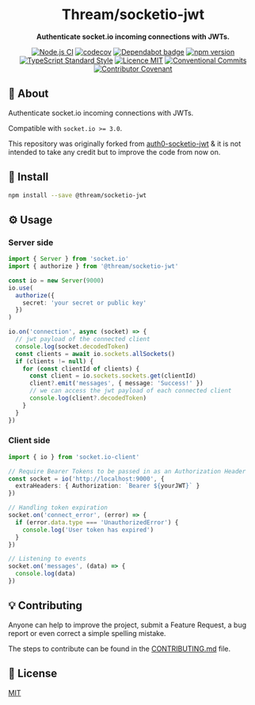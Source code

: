 <h1 align="center">Thream/socketio-jwt</h1>

<p align="center">
  <strong>Authenticate socket.io incoming connections with JWTs.</strong>
</p>

<p align="center">
  <a href="https://github.com/Thream/socketio-jwt/actions?query=workflow%3A%22Node.js+CI%22"><img src="https://github.com/Thream/socketio-jwt/workflows/Node.js%20CI/badge.svg" alt="Node.js CI" /></a>
  <a href="https://codecov.io/gh/Thream/socketio-jwt"><img src="https://codecov.io/gh/Thream/socketio-jwt/branch/develop/graph/badge.svg" alt="codecov" /></a>
  <a href="https://dependabot.com/"><img src="https://badgen.net/github/dependabot/Thream/socketio-jwt?icon=dependabot" alt="Dependabot badge" /></a>
  <a href="https://www.npmjs.com/package/@thream/socketio-jwt"><img src="https://img.shields.io/npm/v/@thream/socketio-jwt.svg" alt="npm version"></a>
  <a href="https://www.npmjs.com/package/ts-standard"><img alt="TypeScript Standard Style" src="https://camo.githubusercontent.com/f87caadb70f384c0361ec72ccf07714ef69a5c0a/68747470733a2f2f62616467656e2e6e65742f62616467652f636f64652532307374796c652f74732d7374616e646172642f626c75653f69636f6e3d74797065736372697074"/></a>
  <a href="./LICENSE"><img src="https://img.shields.io/badge/licence-MIT-blue.svg" alt="Licence MIT"/></a>
  <a href="https://conventionalcommits.org"><img src="https://img.shields.io/badge/Conventional%20Commits-1.0.0-yellow.svg" alt="Conventional Commits" /></a>
  <a href="https://github.com/Thream/Thream/blob/master/.github/CODE_OF_CONDUCT.md"><img src="https://img.shields.io/badge/Contributor%20Covenant-v2.0%20adopted-ff69b4.svg" alt="Contributor Covenant" /></a>
</p>

## 📜 About

Authenticate socket.io incoming connections with JWTs.

Compatible with `socket.io >= 3.0`.

This repository was originally forked from [auth0-socketio-jwt](https://github.com/auth0-community/auth0-socketio-jwt) & it is not intended to take any credit but to improve the code from now on.

## 💾 Install

```sh
npm install --save @thream/socketio-jwt
```

## ⚙️ Usage

### Server side

```ts
import { Server } from 'socket.io'
import { authorize } from '@thream/socketio-jwt'

const io = new Server(9000)
io.use(
  authorize({
    secret: 'your secret or public key'
  })
)

io.on('connection', async (socket) => {
  // jwt payload of the connected client
  console.log(socket.decodedToken)
  const clients = await io.sockets.allSockets()
  if (clients != null) {
    for (const clientId of clients) {
      const client = io.sockets.sockets.get(clientId)
      client?.emit('messages', { message: 'Success!' })
      // we can access the jwt payload of each connected client
      console.log(client?.decodedToken)
    }
  }
})
```

### Client side

```ts
import { io } from 'socket.io-client'

// Require Bearer Tokens to be passed in as an Authorization Header
const socket = io('http://localhost:9000', {
  extraHeaders: { Authorization: `Bearer ${yourJWT}` }
})

// Handling token expiration
socket.on('connect_error', (error) => {
  if (error.data.type === 'UnauthorizedError') {
    console.log('User token has expired')
  }
})

// Listening to events
socket.on('messages', (data) => {
  console.log(data)
})
```

## 💡 Contributing

Anyone can help to improve the project, submit a Feature Request, a bug report or even correct a simple spelling mistake.

The steps to contribute can be found in the [CONTRIBUTING.md](./.github/CONTRIBUTING.md) file.

## 📄 License

[MIT](./LICENSE)
